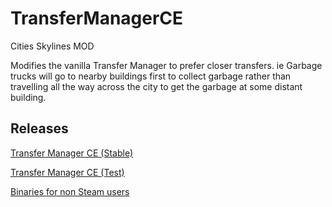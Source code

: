 # TransferManagerCE
Cities Skylines MOD

Modifies the vanilla Transfer Manager to prefer closer transfers. ie Garbage trucks will go to nearby buildings first to collect garbage rather than travelling all the way across the city to get the garbage at some distant building.

## Releases
[Transfer Manager CE (Stable)](https://steamcommunity.com/sharedfiles/filedetails/?id=2804719780)

[Transfer Manager CE (Test)](https://steamcommunity.com/sharedfiles/filedetails/?id=2810557345)

[Binaries for non Steam users](https://github.com/Sleepy334/TransferManagerCE/tree/main/Epic)